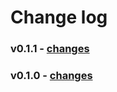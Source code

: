 # Change log

### v0.1.1 - [changes](https://github.com/Urigo/meteor-static-html-compiler/blob/master/CHANGELOG.md#v015)

### v0.1.0 - [changes](https://github.com/Urigo/meteor-static-html-compiler/blob/master/CHANGELOG.md#v014)
